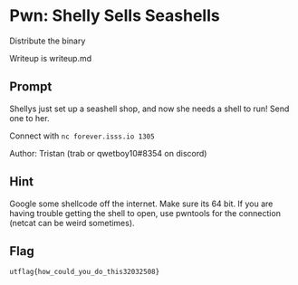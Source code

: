 # Pwn: Shelly Sells Seashells
Distribute the binary

Writeup is writeup.md

## Prompt
Shellys just set up a seashell shop, and now she needs a shell to run! Send one
to her.

Connect with `nc forever.isss.io 1305`

Author: Tristan (trab or qwetboy10#8354 on discord)

## Hint
Google some shellcode off the internet. Make sure its 64 bit. If you are having
trouble getting the shell to open, use pwntools for the connection (netcat can
be weird sometimes).

## Flag
`utflag{how_could_you_do_this32032508}`
